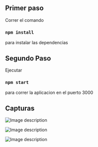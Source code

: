 Primer paso
----------------------------
Correr el comando 
### `npm install`
para instalar las dependencias




Segundo Paso
----------------------------
Ejecutar 
### `npm start`
para correr la aplicacion en el puerto 3000


Capturas
------------------------------

![Image description](https://i.imgur.com/7aKnb3l.jpg)

![Image description](https://i.imgur.com/bOBpxZO.jpg)

![Image description](https://i.imgur.com/sUjn0zd.jpg)
